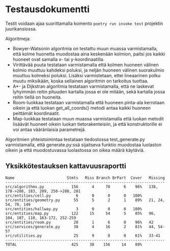 # Testausdokumentti

Testit voidaan ajaa suorittamalla komento `poetry run invoke test` projektin juurikansiossa.

Algoritmeja:

- Bowyer-Watsonin algoritmia on testattu muun muassa varmistamalla, että kolme huonetta muodostaa aina keskenään kolmion, paitsi jos kaikki huoneet ovat samalla x- tai y-koordinaatilla.
- Virittävää puuta testataan varmistamalla että kolmen huoneen välinen kolmio muuttuu kahdeksi poluksi, ja neljän huoneen välinen suorakulmio muuttuu kolmeksi poluksi. Lisäksi varmistetaan, ettei lineaarinen polku muutu miksikään, koska sellainen algoritmin on tarkoitus tuottaa.
- A\*- ja Dijkstran algoritmia testataan varmistamalla, että ne laskevat lyhyimmän reitin pituuden kartalla jossa ei ole mitään, sekä kartalla jossa reitin tiellä on huoneita.
- Room-luokkaa testataan varmistamalla että huoneen pinta-ala kerrotaan oikein ja että luokan get_all_coords() metodi antaa kaikki huoneen peittämät koordinaatit.
- Map-luokkaa testataan muun muassa varmistamalla että luokan metodit lisäävät huoneet oikein luokan tietorakenteisiin, ja että konstruktorille ei voi antaa vääränlaisia parametrejä.

Algoritmien yhteistoimintaa testataan tiedostossa test_generate.py varmistamalla, että generate.py:ssä sijaitseva funktio muodostaa luolaston oikein ja että muodostuvassa luolastossa on oikea määrä käytäviä.

## Yksikkötestauksen kattavuusraportti

```
Name                       Stmts   Miss Branch BrPart  Cover   Missing
----------------------------------------------------------------------
src/algorithms.py            156      4     70      6    96%   138, 178->208, 183, 209, 250->280, 281
src/entities/cell.py           6      0      0      0   100%
src/entities/geometry.py      55      5      2      1    89%   21, 24, 54, 78, 149
src/entities/hallway.py        3      0      0      0   100%
src/entities/map.py          122     15     54      5    85%   96, 104, 107, 110, 163-172, 252-259
src/entities/room.py          20      1      6      0    96%   42
src/services/generate.py      38      4     16      2    81%   44, 54-57
src/utilities.py              25      9      8      0    61%   33-41
----------------------------------------------------------------------
TOTAL                        425     38    156     14    89%
```
